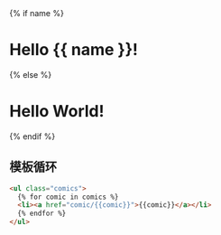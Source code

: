 <!doctype html>
<title>Hello from Flask</title>
{% if name %}
  <h1>Hello {{ name }}!</h1>
{% else %}
  <h1>Hello World!</h1>
{% endif %}

## 模板循环

```html
<ul class="comics">
  {% for comic in comics %}
  <li><a href="comic/{{comic}}">{{comic}}</a></li>
  {% endfor %}
</ul>
```